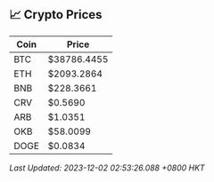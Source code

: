## 📈 Crypto Prices

| Coin | Price |
| ---- | ----- |
| BTC | $38786.4455 |
| ETH | $2093.2864 |
| BNB | $228.3661 |
| CRV | $0.5690 |
| ARB | $1.0351 |
| OKB | $58.0099 |
| DOGE | $0.0834 |

_Last Updated: 2023-12-02 02:53:26.088 +0800 HKT_